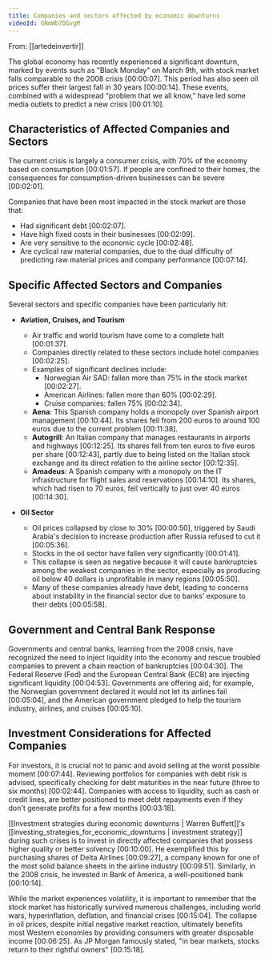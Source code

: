```yaml
---
title: Companies and sectors affected by economic downturns
videoId: GNmWb7DGvgM
---
```


From: [[artedeinvertir]] <br/> 

The global economy has recently experienced a significant downturn, marked by events such as "Black Monday" on March 9th, with stock market falls comparable to the 2008 crisis <a class="yt-timestamp" data-t="00:00:07">[00:00:07]</a>. This period has also seen oil prices suffer their largest fall in 30 years <a class="yt-timestamp" data-t="00:00:14">[00:00:14]</a>. These events, combined with a widespread "problem that we all know," have led some media outlets to predict a new crisis <a class="yt-timestamp" data-t="00:01:10">[00:01:10]</a>.

## Characteristics of Affected Companies and Sectors

The current crisis is largely a consumer crisis, with 70% of the economy based on consumption <a class="yt-timestamp" data-t="00:01:57">[00:01:57]</a>. If people are confined to their homes, the consequences for consumption-driven businesses can be severe <a class="yt-timestamp" data-t="00:02:01">[00:02:01]</a>.

Companies that have been most impacted in the stock market are those that:
*   Had significant debt <a class="yt-timestamp" data-t="00:02:07">[00:02:07]</a>.
*   Have high fixed costs in their businesses <a class="yt-timestamp" data-t="00:02:09">[00:02:09]</a>.
*   Are very sensitive to the economic cycle <a class="yt-timestamp" data-t="00:02:48">[00:02:48]</a>.
*   Are cyclical raw material companies, due to the dual difficulty of predicting raw material prices and company performance <a class="yt-timestamp" data-t="00:07:14">[00:07:14]</a>.

## Specific Affected Sectors and Companies

Several sectors and specific companies have been particularly hit:

*   **Aviation, Cruises, and Tourism**
    *   Air traffic and world tourism have come to a complete halt <a class="yt-timestamp" data-t="00:01:37">[00:01:37]</a>.
    *   Companies directly related to these sectors include hotel companies <a class="yt-timestamp" data-t="00:02:25">[00:02:25]</a>.
    *   Examples of significant declines include:
        *   Norwegian Air SAD: fallen more than 75% in the stock market <a class="yt-timestamp" data-t="00:02:27">[00:02:27]</a>.
        *   American Airlines: fallen more than 60% <a class="yt-timestamp" data-t="00:02:29">[00:02:29]</a>.
        *   Cruise companies: fallen 75% <a class="yt-timestamp" data-t="00:02:34">[00:02:34]</a>.
    *   **Aena**: This Spanish company holds a monopoly over Spanish airport management <a class="yt-timestamp" data-t="00:10:44">[00:10:44]</a>. Its shares fell from 200 euros to around 100 euros due to the current problem <a class="yt-timestamp" data-t="00:11:38">[00:11:38]</a>.
    *   **Autogrill**: An Italian company that manages restaurants in airports and highways <a class="yt-timestamp" data-t="00:12:25">[00:12:25]</a>. Its shares fell from ten euros to five euros per share <a class="yt-timestamp" data-t="00:12:43">[00:12:43]</a>, partly due to being listed on the Italian stock exchange and its direct relation to the airline sector <a class="yt-timestamp" data-t="00:12:35">[00:12:35]</a>.
    *   **Amadeus**: A Spanish company with a monopoly on the IT infrastructure for flight sales and reservations <a class="yt-timestamp" data-t="00:14:10">[00:14:10]</a>. Its shares, which had risen to 70 euros, fell vertically to just over 40 euros <a class="yt-timestamp" data-t="00:14:30">[00:14:30]</a>.

*   **Oil Sector**
    *   Oil prices collapsed by close to 30% <a class="yt-timestamp" data-t="00:00:50">[00:00:50]</a>, triggered by Saudi Arabia's decision to increase production after Russia refused to cut it <a class="yt-timestamp" data-t="00:05:36">[00:05:36]</a>.
    *   Stocks in the oil sector have fallen very significantly <a class="yt-timestamp" data-t="00:01:41">[00:01:41]</a>.
    *   This collapse is seen as negative because it will cause bankruptcies among the weakest companies in the sector, especially as producing oil below 40 dollars is unprofitable in many regions <a class="yt-timestamp" data-t="00:05:50">[00:05:50]</a>.
    *   Many of these companies already have debt, leading to concerns about instability in the financial sector due to banks' exposure to their debts <a class="yt-timestamp" data-t="00:05:58">[00:05:58]</a>.

## Government and Central Bank Response

Governments and central banks, learning from the 2008 crisis, have recognized the need to inject liquidity into the economy and rescue troubled companies to prevent a chain reaction of bankruptcies <a class="yt-timestamp" data-t="00:04:30">[00:04:30]</a>. The Federal Reserve (Fed) and the European Central Bank (ECB) are injecting significant liquidity <a class="yt-timestamp" data-t="00:04:53">[00:04:53]</a>. Governments are offering aid; for example, the Norwegian government declared it would not let its airlines fail <a class="yt-timestamp" data-t="00:05:04">[00:05:04]</a>, and the American government pledged to help the tourism industry, airlines, and cruises <a class="yt-timestamp" data-t="00:05:10">[00:05:10]</a>.

## Investment Considerations for Affected Companies

For investors, it is crucial not to panic and avoid selling at the worst possible moment <a class="yt-timestamp" data-t="00:07:44">[00:07:44]</a>. Reviewing portfolios for companies with debt risk is advised, specifically checking for debt maturities in the near future (three to six months) <a class="yt-timestamp" data-t="00:02:44">[00:02:44]</a>. Companies with access to liquidity, such as cash or credit lines, are better positioned to meet debt repayments even if they don't generate profits for a few months <a class="yt-timestamp" data-t="00:03:18">[00:03:18]</a>.

[[Investment strategies during economic downturns | Warren Buffett]]'s [[investing_strategies_for_economic_downturns | investment strategy]] during such crises is to invest in directly affected companies that possess higher quality or better solvency <a class="yt-timestamp" data-t="00:10:00">[00:10:00]</a>. He exemplified this by purchasing shares of Delta Airlines <a class="yt-timestamp" data-t="00:09:27">[00:09:27]</a>, a company known for one of the most solid balance sheets in the airline industry <a class="yt-timestamp" data-t="00:09:51">[00:09:51]</a>. Similarly, in the 2008 crisis, he invested in Bank of America, a well-positioned bank <a class="yt-timestamp" data-t="00:10:14">[00:10:14]</a>.

While the market experiences volatility, it is important to remember that the stock market has historically survived numerous challenges, including world wars, hyperinflation, deflation, and financial crises <a class="yt-timestamp" data-t="00:15:04">[00:15:04]</a>. The collapse in oil prices, despite initial negative market reaction, ultimately benefits most Western economies by providing consumers with greater disposable income <a class="yt-timestamp" data-t="00:06:25">[00:06:25]</a>. As JP Morgan famously stated, "in bear markets, stocks return to their rightful owners" <a class="yt-timestamp" data-t="00:15:18">[00:15:18]</a>.